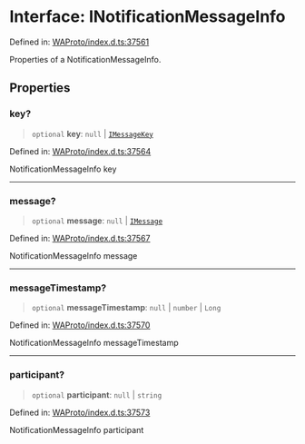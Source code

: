 # Interface: INotificationMessageInfo

Defined in: [WAProto/index.d.ts:37561](https://github.com/Fokusdotid/bail/blob/82f46c566476ac566bfd781dede14412fcdfb787/WAProto/index.d.ts#L37561)

Properties of a NotificationMessageInfo.

## Properties

### key?

> `optional` **key**: `null` \| [`IMessageKey`](IMessageKey.md)

Defined in: [WAProto/index.d.ts:37564](https://github.com/Fokusdotid/bail/blob/82f46c566476ac566bfd781dede14412fcdfb787/WAProto/index.d.ts#L37564)

NotificationMessageInfo key

***

### message?

> `optional` **message**: `null` \| [`IMessage`](IMessage.md)

Defined in: [WAProto/index.d.ts:37567](https://github.com/Fokusdotid/bail/blob/82f46c566476ac566bfd781dede14412fcdfb787/WAProto/index.d.ts#L37567)

NotificationMessageInfo message

***

### messageTimestamp?

> `optional` **messageTimestamp**: `null` \| `number` \| `Long`

Defined in: [WAProto/index.d.ts:37570](https://github.com/Fokusdotid/bail/blob/82f46c566476ac566bfd781dede14412fcdfb787/WAProto/index.d.ts#L37570)

NotificationMessageInfo messageTimestamp

***

### participant?

> `optional` **participant**: `null` \| `string`

Defined in: [WAProto/index.d.ts:37573](https://github.com/Fokusdotid/bail/blob/82f46c566476ac566bfd781dede14412fcdfb787/WAProto/index.d.ts#L37573)

NotificationMessageInfo participant
